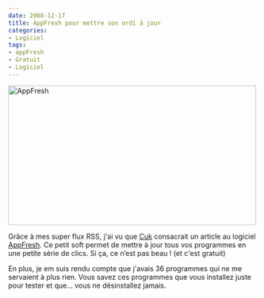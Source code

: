```yaml
---
date: 2008-12-17
title: AppFresh pour mettre son ordi à jour
categories:
- Logiciel
tags:
- appFresh
- Gratuit
- Logiciel
---
```

<img class="alignnone size-medium wp-image-899" title="AppFresh" src="https://dlgjp9x71cipk.cloudfront.net/2008/12/appfresh-500x282.png" alt="AppFresh" width="500" height="282" />

Grâce à mes super flux RSS, j'ai vu que <a title="L'article de Cuk sur AppFresh" href="https://www.cuk.ch/articles/4079">Cuk</a> consacrait un article au logiciel <a title="Le site d'AppFresh" href="https://metaquark.de/appfresh/">AppFresh</a>. Ce petit soft permet de mettre à jour tous vos programmes en une petite série de clics. Si ça, ce n’est pas beau ! (et c'est gratuit)

En plus, je em suis rendu compte que j'avais 36 programmes qui ne me servaient à plus rien. Vous savez ces programmes que vous installez juste pour tester et que... vous ne désinstallez jamais.
